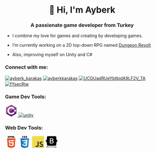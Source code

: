 <h1 align="center">👋 Hi, I'm Ayberk</h1>
<h3 align="center">A passionate game developer from Turkey</h3>

- I combine my love for games and creating by developing games. 

- I’m currently working on a 2D top-down RPG named [Dungeon Revolt](https://store.steampowered.com/app/2390910/Arcane_Revolt/)

- Also, improving myself on Unity and C#

<h3 align="left">Connect with me:</h3>
<p align="left">
<a href="https://twitter.com/ayberk_karakas" target="blank"><img align="center" src="https://raw.githubusercontent.com/rahuldkjain/github-profile-readme-generator/master/src/images/icons/Social/twitter.svg" alt="ayberk_karakas" height="30" width="40" /></a>
<a href="https://linkedin.com/in/ayberkkarakas" target="blank"><img align="center" src="https://raw.githubusercontent.com/rahuldkjain/github-profile-readme-generator/master/src/images/icons/Social/linked-in-alt.svg" alt="ayberkkarakas" height="30" width="40" /></a>
<a href="https://www.youtube.com/channel/UCGUadRUeYbtbjdA9LF2V_TA" target="blank"><img align="center" src="https://raw.githubusercontent.com/rahuldkjain/github-profile-readme-generator/master/src/images/icons/Social/youtube.svg" alt="UCGUadRUeYbtbjdA9LF2V_TA" height="30" width="40" /></a>
<a href="https://discord.gg/fYsecRjw" target="blank"><img align="center" src="https://raw.githubusercontent.com/rahuldkjain/github-profile-readme-generator/master/src/images/icons/Social/discord.svg" alt="fYsecRjw" height="30" width="40" /></a>
</p>

<h3 align="left">Game Dev Tools:</h3>
<p align="left">  </a> <a href="https://www.w3schools.com/cs/" target="_blank" rel="noreferrer"> <img src="https://raw.githubusercontent.com/devicons/devicon/master/icons/csharp/csharp-original.svg" alt="csharp" width="40" height="40"/> </a> <a href="https://unity.com/" target="_blank" rel="noreferrer"> <img src="https://www.vectorlogo.zone/logos/unity3d/unity3d-icon.svg" alt="unity" width="40" height="40"/> </a> </p>

<h3 align="left">Web Dev Tools:</h3>
<p align="left"> <a href="https://www.w3.org/html/" target="_blank" rel="noreferrer"> <img src="https://raw.githubusercontent.com/devicons/devicon/master/icons/html5/html5-original-wordmark.svg" alt="html5" width="40" height="40"/></a> <a href="https://www.w3schools.com/css/" target="_blank" rel="noreferrer"> <img src="https://raw.githubusercontent.com/devicons/devicon/master/icons/css3/css3-original-wordmark.svg" alt="css3" width="40" height="40"/></a> <a href="https://developer.mozilla.org/en-US/docs/Web/JavaScript" target="_blank" rel="noreferrer"> <img src="https://raw.githubusercontent.com/devicons/devicon/master/icons/javascript/javascript-original.svg" alt="javascript" width="40" height="40"/></a> <a href="https://getbootstrap.com" target="_blank" rel="noreferrer"> <img src="https://raw.githubusercontent.com/devicons/devicon/master/icons/bootstrap/bootstrap-plain-wordmark.svg" alt="bootstrap" width="40" height="40"/></a></p>

